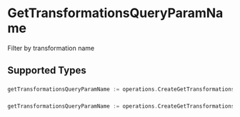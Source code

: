 # GetTransformationsQueryParamName

Filter by transformation name


## Supported Types

### 

```go
getTransformationsQueryParamName := operations.CreateGetTransformationsQueryParamNameStr(string{/* values here */})
```

### 

```go
getTransformationsQueryParamName := operations.CreateGetTransformationsQueryParamNameArrayOfstr([]string{/* values here */})
```

